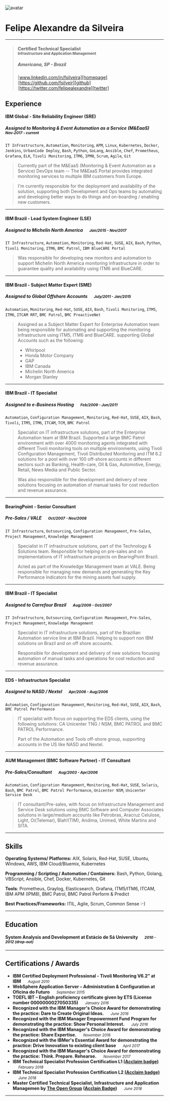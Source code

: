 
![avatar][] 
# Felipe Alexandre da Silveira

---

> #### Certified Technical Specialist<br> <small>Infrastructure and Application Management</small>
> #####  Americana, SP - Brazil &emsp; 
>[www.linkedin.com/in/fsilveira][homepage] &emsp; [https://github.com/fsilveir][github] &emsp; [https://twitter.com/felipealexandre][twitter]

## Experience
#### IBM Global - Site Reliability Engineer (SRE)
##### Assigned to Monitoring & Event Automation as a Service (M&EaaS) &emsp; <small>*Nov-2017 - current*</small>
`IT Infrastructure`, `Automation`, `Monitoring`, `APM`, `Linux`, `Kubernetes`, `Docker`, `Jenkins`, `UrbanCode Deploy`, `Bash`, `Python`, `GoLang`, `Ansible`, `Chef`, `Prometheus`, `Grafana`, `ELK`, `Tivoli Monitoring`, `ITM6`, `IPM8`, `Scrum`, `Agile`, `Git`
> Currently part of the M&EaaS (Monitoring & Event Automation as a Service) DevOps team -- The M&EaaS Portal provides integrated monitoring services to multiple IBM customers from Europe.

> I'm currently responsible for the deployment and availability of the solution, supporting both Development and Ops teams by automating and developing better ways to do things and on-boarding / enabling new customers.

---
#### IBM Brazil - Lead System Engineer (LSE)
##### Assigned to Michelin North America &emsp; <small>*Jan/2015 - Nov/2017*</small>
`IT Infrastructure`, `Automation`, `Monitoring`, `Red-Hat`, `SUSE`, `AIX`, `Bash`, `Python`, `Tivoli Monitoring`, `ITM6`, `BMC Patrol`, `IBM BlueCARE Portal`
> Was responsible for developing new monitors and automation to support Michelin North America monitoring infrastructure in order to guarantee quality and availability using ITM6 and BlueCARE.

---
#### IBM Brazil - Subject Matter Expert (SME)
##### Assigned to Global Offshore Accounts &emsp; <small>*July/2011 - Jan/2015*</small>
`Automation`, `Monitoring`, `Red-Hat`, `SUSE`, `AIX`, `Bash`, `Tivoli Monitoring`, `ITM5`, `ITM6`, `ITCAM RRT`, `BMC Patrol`, `BMC ProactiveNet`
> Assigned as a Subject Matter Expert for Enterprise Automation team being responsible for automating and supporting the monitoring infrastructure using ITM5, ITM6 and BlueCARE. supporting Global Accounts such as the following:
> 
> - Whirlpool
> - Honda Motor Company
> - GAP
> - IBM Canada
> - Michelin North America
> - Morgan Stanley

---
#### IBM Brazil - IT Specialist
##### Assigned to e-Business Hosting &emsp; <small>*Feb/2009 - Jun/2011*</small>
`Automation`, `Configuration Management`, `Monitoring`, `Red-Hat`, `SUSE`, `AIX`, `Bash`, `Tivoli`, `ITM5`, `ITM6`, `ITCAM`, `TCM`, `BMC Patrol`
> Specialist on IT infrastructure solutions, part of the Enterprise Automation team at IBM Brazil. Supported a large BMC Patrol environment with over 4000 monitoring agents integrated with different Tivoli monitoring tools on multiple environments, using Tivoli Configuration Management, Tivoli Distributed Monitoring and ITM 6.2 solutions for a pool with over 100 off-shore accounts in different sectors such as Banking, Health-care, Oil & Gas, Automotive, Energy, Retail, News Media and Public Sector.
> 
> Was also responsible for the development and delivery of new solutions focusing on automation of manual tasks for cost reduction and revenue assurance.

---
#### BearingPoint - Senior Consultant
##### Pre-Sales / VALE &emsp; <small>*Oct/2007 - Nov/2008*</small>
`IT Infrastructure`, `Outsourcing`, `Configuration Management`, `Pre-Sales`, `Project Management`, `Knowledge Management`
> 
> Specialist in IT infrastructure solutions, part of the Technology & Solutions team. Responsible for helping on pre-sales and on implementations of IT infrastructure projects on BearingPoint Brazil.
> 
> Acted as part of the Knowledge Management team at VALE. Being responsible for managing new demands and generating the Key Performance Indicators for the mining assets fuel supply.

---

#### IBM Brazil - IT Specialist
##### Assigned to Carrefour Brazil &emsp; <small>*Aug/2006 - Oct/2007*</small>
`IT Infrastructure`, `Outsourcing`, `Configuration Management`, `Pre-Sales`, `Project Management`, `Knowledge Management`
> 
> Specialist in IT infrastructure solutions, part of the Brazilian Automation service line at IBM Brazil. Helping to support non IBM solutions on Brazil and on off shore accounts.
>
> Responsible for development and delivery of new solutions focusing automation of manual tasks and operations for cost reduction and revenue assurance.

---
#### EDS - Infrastructure Specialist
##### Assigned to NASD / Nextel &emsp; <small>*Apr/2006 - Aug/2006*</small>
`Automation`, `Configuration Management`, `Monitoring`, `Red-Hat`, `SUSE`, `AIX`, `Bash`, `BMC Patrol Performance`
> IT specialist with focus on supporting the EDS clients, using the following solutions: CA Unicenter TNG / NSM, BMC PATROL and BMC PATROL Performance.
> 
> Part of the Automation and Tools off-shore group, supporting accounts in the US like NASD and Nextel.

---
#### AUM Management (BMC Software Partner) - IT Consultant
##### Pre-Sales/Consultant &emsp; <small>*Aug/2003 - Apr/2006*</small>
`Automation`, `Configuration Management`, `Monitoring`, `Red-Hat`, `SUSE`, `Solaris`, `Bash`, `BMC Patrol`, `BMC Patrol Performance`, `Unicenter NSM`, `Unicenter Service Desk`
> IT consultant/Pre-sales, with focus on Infrastructure Management and Service Desk solutions using BMC Software and Computer Associates solutions in large/medium accounts like Petrobras, Aracruz Celulose, Light, Oi(Telemar), Blah!(TIM), Andima, Unimed, White Martins and SITA.

---
## Skills
**Operating Systems/ Platforms:** 
AIX, Solaris, Red-Hat, SUSE, Ubuntu, Windows, AWS, IBM Cloud/Bluemix, Kubernetes

**Programming / Scripting / Automation / Containers:**
Bash, Python, Golang, VBScript, Ansible, Chef, Docker, Kubernetes, Git

**Tools**: 
Prometheus, Graylog, Elasticsearch, Grafana, ITM5/ITM6, ITCAM, IBM APM (IPM8), BMC Patrol, BMC Patrol Perform & Predict

**Best Practices/Frameworks:** 
ITIL, Agile, Scrum, Common Sense :-)

---
## Education
#### System Analysis and Development at Estácio de Sá University &emsp; <small>*2010 - 2012 (drop-out)*</small>

---
## Certifications / Awards
- **IBM Certified Deployment Professional - Tivoli Monitoring V6.2” at IBM**  &emsp; <small>*August 2010*</small>
- **WebSphere Application Server – Administration & Configuration at Oficina do Futuro**   &emsp; <small>*September 2015*</small>
- **TOEFL IBT – English proficiency certificate given by ETS (License number 0000000027050335)**  &emsp; <small>*January 2016*</small>
- **Recognized with the IBM Manager's Choice Award for demonstrating the practice: Dare to Create Original Ideas.**  &emsp; <small>*June 2016*</small>
- **Recognized with the IBM Manager Empowerment Fund Program for demonstrating the practice: Show Personal Interest.** &emsp; <small>*July 2016*</small>
- **Recognized with the IBM Manager's Choice Award for demonstrating the practice: Share Expertise.** &emsp; <small>*November 2016*</small>
- **Recognized with the IBMer's Essential Award for demonstrating the practice: Drive Innovation to existing client base** &emsp; <small>*April 2017*</small>
- **Recognized with the IBM Manager's Choice Award for demonstrating the practice: Think. Prepare. Rehearse.** &emsp; <small>*November 2017*</small>
- **IBM Technical Specialist Profession Certification L1 [(Acclaim badge)](https://www.youracclaim.com/badges/80aed25a-14c8-4e44-a3ca-8c85d2cd3ff6)** &emsp; <small>*February 2018*</small>
- **IBM Technical Specialist Profession Certification L2 [(Acclaim badge)](https://www.youracclaim.com/badges/91a40f5f-c0c9-438f-86b9-d795d2e25053)** &emsp; <small>*June 2018*</small>
- **Master Certified Technical Specialist, Infrastructure and Application Managemen by [The Open Group](https://certification.opengroup.org/opencts) ([Acclain Badge](https://www.youracclaim.com/badges/cac26df0-5354-40d8-b923-3bdd52ba9f48))**  &emsp; <small>*June 2018*</small>



---
[avatar]: https://avatars2.githubusercontent.com/u/22261731?s=400&u=56827490122520c394b94aa1515eb54e95d89d25&v=4
[homepage]: http://www.linkedin.com/in/fsilveira
[twitter]: https://twitter.com/felipealexandre
[github]: https://github.com/fsilveir
